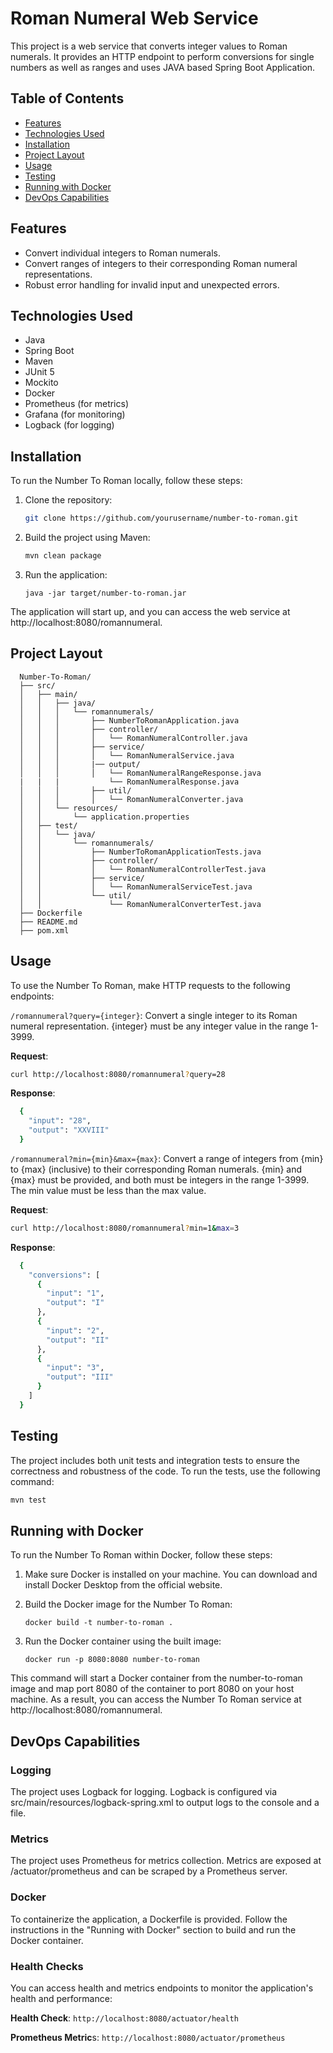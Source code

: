 # Roman Numeral Web Service
This project is a web service that converts integer values to Roman numerals. It provides an HTTP endpoint to perform conversions for single numbers as well as ranges and uses JAVA based Spring Boot Application.

## Table of Contents

- [Features](#features)
- [Technologies Used](#technologies-used)
- [Installation](#installation)
- [Project Layout](#project-layout)
- [Usage](#usage)
- [Testing](#testing)
- [Running with Docker](#running-with-docker)
- [DevOps Capabilities](#devops-capabilities)

## Features

- Convert individual integers to Roman numerals.
- Convert ranges of integers to their corresponding Roman numeral representations.
- Robust error handling for invalid input and unexpected errors.

## Technologies Used

- Java
- Spring Boot
- Maven
- JUnit 5
- Mockito
- Docker
- Prometheus (for metrics)
- Grafana (for monitoring)
- Logback (for logging)

## Installation

To run the Number To Roman locally, follow these steps:

1. Clone the repository:

   ```bash
   git clone https://github.com/yourusername/number-to-roman.git
2. Build the project using Maven:
   ```bash
   mvn clean package
3. Run the application:
   ```
   java -jar target/number-to-roman.jar
The application will start up, and you can access the web service at http://localhost:8080/romannumeral.

## Project Layout
```
  Number-To-Roman/
  ├── src/
  │   ├── main/
  │   │   ├── java/
  │   │   │   └── romannumerals/
  │   │   │       ├── NumberToRomanApplication.java
  │   │   │       ├── controller/
  │   │   │       │   └── RomanNumeralController.java
  │   │   │       ├── service/
  │   │   │       │   └── RomanNumeralService.java
  │   │   │       |── output/
  │   │   │       │   └── RomanNumeralRangeResponse.java
  |   |   |           └── RomanNumeralResponse.java
  │   │   │       ├── util/
  │   │   │       │   └── RomanNumeralConverter.java
  │   │   └── resources/
  │   │       └── application.properties
  │   ├── test/
  │   │   └── java/
  │   │       └── romannumerals/
  │   │           ├── NumberToRomanApplicationTests.java
  │   │           ├── controller/
  │   │           │   └── RomanNumeralControllerTest.java
  │   │           ├── service/
  │   │           │   └── RomanNumeralServiceTest.java
  │   │           └── util/
  │   │               └── RomanNumeralConverterTest.java
  ├── Dockerfile
  ├── README.md
  ├── pom.xml
```

## Usage
To use the Number To Roman, make HTTP requests to the following endpoints:

  ```/romannumeral?query={integer}```: Convert a single integer to its Roman numeral representation. {integer} must be any integer value in the range 1-3999.
  
  **Request**: 
  ```bash
  curl http://localhost:8080/romannumeral?query=28
  ```
  **Response**:
  ```bash
    {
      "input": "28",
      "output": "XXVIII"
    }
```

```/romannumeral?min={min}&max={max}```: Convert a range of integers from {min} to {max} (inclusive) to their corresponding Roman numerals. {min} and {max} must be provided, and both must be integers in the range 1-3999. The min value must be less than the max value.

  **Request**: 
  ```bash
  curl http://localhost:8080/romannumeral?min=1&max=3
  ```
  **Response**:
  ```bash
    {
      "conversions": [
        {
          "input": "1",
          "output": "I"
        },
        {
          "input": "2",
          "output": "II"
        },
        {
          "input": "3",
          "output": "III"
        }
      ]
    }
```

## Testing
The project includes both unit tests and integration tests to ensure the correctness and robustness of the code. To run the tests, use the following command:

```bash
mvn test
```

## Running with Docker
To run the Number To Roman within Docker, follow these steps:

1. Make sure Docker is installed on your machine. You can download and install Docker Desktop from the official website.

2. Build the Docker image for the Number To Roman:
   ```
   docker build -t number-to-roman .
   ```
3. Run the Docker container using the built image:
   ```
   docker run -p 8080:8080 number-to-roman
This command will start a Docker container from the number-to-roman image and map port 8080 of the container to port 8080 on your host machine. As a result, you can access the Number To Roman service at http://localhost:8080/romannumeral.

## DevOps Capabilities

### Logging
The project uses Logback for logging. Logback is configured via src/main/resources/logback-spring.xml to output logs to the console and a file.

### Metrics
The project uses Prometheus for metrics collection. Metrics are exposed at /actuator/prometheus and can be scraped by a Prometheus server.

### Docker
To containerize the application, a Dockerfile is provided. Follow the instructions in the "Running with Docker" section to build and run the Docker container.

### Health Checks
You can access health and metrics endpoints to monitor the application's health and performance:

**Health Check**: ```http://localhost:8080/actuator/health```

**Prometheus Metric**s: ```http://localhost:8080/actuator/prometheus```




